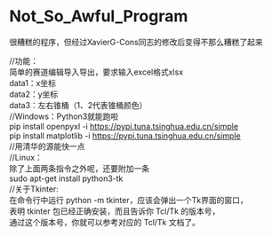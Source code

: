 # Not_So_Awful_Program
很糟糕的程序，但经过XavierG-Cons同志的修改后变得不那么糟糕了起来

//功能：  
  简单的赛道编辑导入导出，要求输入excel格式xlsx  
  data1：x坐标  
  data2：y坐标  
  data3：左右锥桶（1、2代表锥桶颜色）  
//Windows：Python3就能跑啦  
    pip install openpyxl -i https://pypi.tuna.tsinghua.edu.cn/simple  
    pip install matplotlib -i https://pypi.tuna.tsinghua.edu.cn/simple  
    //用清华的源能快一点  
//Linux：  
    除了上面两条指令之外呢，还要附加一条  
    sudo apt-get install python3-tk  
//关于Tkinter:  
  在命令行中运行 python -m tkinter，应该会弹出一个Tk界面的窗口，  
  表明 tkinter 包已经正确安装，而且告诉你 Tcl/Tk 的版本号，  
  通过这个版本号，你就可以参考对应的 Tcl/Tk 文档了。  

